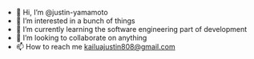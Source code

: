 - 👋 Hi, I’m @justin-yamamoto
- 👀 I’m interested in a bunch of things
- 🌱 I’m currently learning the software engineering part of development
- 💞️ I’m looking to collaborate on anything
- 📫 How to reach me kailuajustin808@gmail.com

<!---
justin-yamamoto/justin-yamamoto is a ✨ special ✨ repository because its `README.md` (this file) appears on your GitHub profile.
You can click the Preview link to take a look at your changes.
--->

